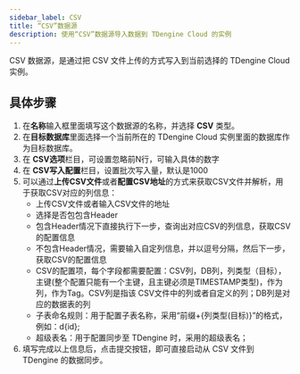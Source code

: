 ```yaml
---
sidebar_label: CSV
title: “CSV”数据源
description: 使用“CSV”数据源导入数据到 TDengine Cloud 的实例
---
```

CSV 数据源，是通过把 CSV 文件上传的方式写入到当前选择的 TDengine Cloud 实例。

## 具体步骤

1. 在**名称**输入框里面填写这个数据源的名称，并选择 **CSV** 类型。
2. 在**目标数据库**里面选择一个当前所在的 TDengine Cloud 实例里面的数据库作为目标数据库。
3. 在 **CSV选项**栏目，可设置忽略前N行，可输入具体的数字
4. 在 **CSV写入配置**栏目，设置批次写入量，默认是1000
5. 可以通过**上传CSV文件**或者**配置CSV地址**的方式来获取CSV文件并解析，用于获取CSV对应的列信息：
      - 上传CSV文件或者输入CSV文件的地址
      - 选择是否包包含Header
      - 包含Header情况下直接执行下一步，查询出对应CSV的列信息，获取CSV的配置信息
      - 不包含Header情况，需要输入自定列信息，并以逗号分隔，然后下一步，获取CSV的配置信息
      - CSV的配置项，每个字段都需要配置：CSV列，DB列，列类型（目标），主键(整个配置只能有一个主键，且主键必须是TIMESTAMP类型)，作为列，作为Tag。CSV列是指该 CSV文件中的列或者自定义的列；DB列是对应的数据表的列
      - 子表命名规则：用于配置子表名称，采用“前缀+{列类型(目标)}”的格式，例如：d{id};
      - 超级表名：用于配置同步至 TDengine 时，采用的超级表名；
6. 填写完成以上信息后，点击提交按钮，即可直接启动从 CSV 文件到 TDengine 的数据同步。
